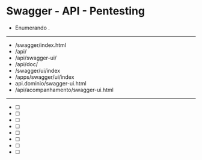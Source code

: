 # Swagger - API - Pentesting

* Enumerando .
--------------------------
- /swagger/index.html
- /api/
- /api/swagger-ui/
- /api/doc/
- /swagger/ui/index
- /apps/swagger/ui/index
- api.dominio/swagger-ui.html
- /api/acompanhamento/swagger-ui.html
------------------------------------
- [ ]
- [ ]
- [ ]
- [ ]
- [ ]
- [ ]
- [ ]
- [ ]
